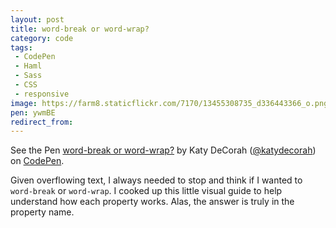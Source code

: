 ```yaml
---
layout: post
title: word-break or word-wrap?
category: code
tags:
 - CodePen
 - Haml
 - Sass
 - CSS
 - responsive
image: https://farm8.staticflickr.com/7170/13455308735_d336443366_o.png
pen: ywmBE
redirect_from: 
---
```



<p data-height="450" data-theme-id="97" data-slug-hash="ywmBE" data-default-tab="result" class='codepen'>See the Pen <a href='http://codepen.io/katydecorah/pen/ywmBE/'>word-break or word-wrap?</a> by Katy DeCorah (<a href='http://codepen.io/katydecorah'>@katydecorah</a>) on <a href='http://codepen.io'>CodePen</a>.</p>

Given overflowing text, I always needed to stop and think if I wanted to `word-break` or `word-wrap`. I cooked up this little visual guide to help understand how each property works. Alas, the answer is truly in the property name.
